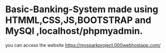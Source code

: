 # Basic-Banking-System made using HTMML,CSS,JS,BOOTSTRAP and MySQl ,localhost/phpmyadmin.

you can access the website https://mysparkproject.000webhostapp.com/ 
